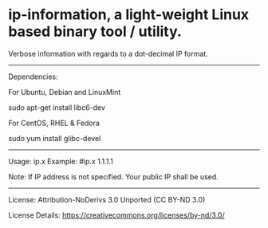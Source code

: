 # ip-information, a light-weight Linux based binary tool / utility.
Verbose information with regards to a dot-decimal IP format.
_____________________________________________________________________
Dependencies:

For Ubuntu, Debian and LinuxMint

sudo apt-get install libc6-dev 

For CentOS, RHEL & Fedora

sudo yum install glibc-devel
_____________________________________________________________________
Usage: ip.x <IP>
Example: #ip.x 1.1.1.1

Note: If IP address is not specified. Your public IP shall be used.
_____________________________________________________________________
License: Attribution-NoDerivs 3.0 Unported (CC BY-ND 3.0)

License Details: https://creativecommons.org/licenses/by-nd/3.0/
